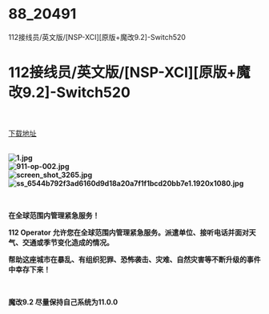 # 88_20491
112接线员/英文版/[NSP-XCI][原版+魔改9.2]-Switch520
# 112接线员/英文版/[NSP-XCI][原版+魔改9.2]-Switch520
 <br/></br>
[下载地址](https://www.switch520.cc/article/20491 "下载地址")
<br/></br>

<p><strong><img title="1.jpg" src="https://www.switch520.cc/muke_img/2021_07_23_e4575967d135e.jpg" alt="1.jpg"></strong><br>
<strong><img title="911-op-002.jpg" src="https://www.switch520.cc/muke_img/2021_07_23_25605624850be.jpg" alt="911-op-002.jpg"></strong><br>
<strong><img title="screen_shot_3265.jpg" src="https://www.switch520.cc/muke_img/2021_07_23_794f922186b57.jpg" alt="screen_shot_3265.jpg"></strong><br>
<strong><img title="ss_6544b792f3ad6160d9d18a20a7f1f1bcd20bb7e1.1920x1080.jpg" src="https://www.switch520.cc/muke_img/2021_07_23_288d66a16ad1a.jpg" alt="ss_6544b792f3ad6160d9d18a20a7f1f1bcd20bb7e1.1920x1080.jpg">&nbsp;</strong></p>
<p>&nbsp;</p>
<p><strong>在全球范围内管理紧急服务！</strong></p>
<p><strong>112 Operator 允许您在全球范围内管理紧急服务。派遣单位、接听电话并面对天气、交通或季节变化造成的情况。</strong></p>
<p><strong>帮助这座城市在暴乱、有组织犯罪、恐怖袭击、灾难、自然灾害等不断升级的事件中幸存下来！</strong></p>
<p>&nbsp;</p>
<p><strong>魔改9.2 尽量保持自己系统为11.0.0</strong></p>
